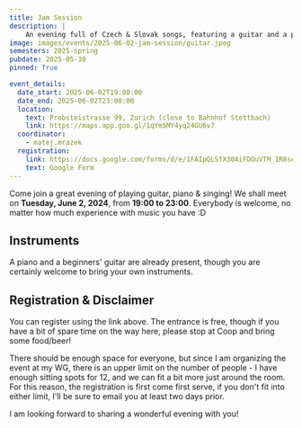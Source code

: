 ```yaml
---
title: Jam Session
description: |
    An evening full of Czech & Slovak songs, featuring a guitar and a piano!
image: images/events/2025-06-02-jam-session/guitar.jpeg
semesters: 2025-spring
pubdate: 2025-05-30
pinned: True

event_details:
  date_start: 2025-06-02T19:00:00
  date_end: 2025-06-02T23:00:00
  location:
    text: Probsteistrasse 99, Zurich (close to Bahnhof Stettbach)
    link: https://maps.app.goo.gl/1qYm5MY4yq24GU6v7
  coordinator: 
    - matej.mrazek
  registration:
    link: https://docs.google.com/forms/d/e/1FAIpQLSfX30AiFDOuVTM_1R8seFAR85WoiNnuGRMv4J05M_MTgcApHQ/viewform?usp=sharing&ouid=104836480148266218699
    text: Google Form
---
```




Come join a great evening of playing guitar, piano & singing! We shall meet on **Tuesday, June 2, 2024**, from **19:00 to 23:00**. Everybody is welcome, no matter how much experience with music you have :D


## **Instruments**

A piano and a beginners' guitar are already present, though you are certainly welcome to bring your own instruments.


## **Registration & Disclaimer**

You can register using the link above. The entrance is free, though if you have a bit of spare time on the way here, please stop at Coop and bring some food/beer!

There should be enough space for everyone, but since I am organizing the event at my WG, there is an upper limit on the number of people - I have enough sitting spots for 12, and we can fit a bit more just around the room. For this reason, the registration is first come first serve, if you don't fit into either limit, I'll be sure to email you at least two days prior.


I am looking forward to sharing a wonderful evening with you! 
